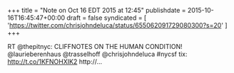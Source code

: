 +++
title = "Note on Oct 16 EDT 2015 at 12:45"
publishdate = 2015-10-16T16:45:47+00:00
draft = false
syndicated = [ 'https://twitter.com/chrisjohndeluca/status/655062091729080300?s=20' ]
+++

RT @thepitnyc: CLIFFNOTES ON THE HUMAN CONDITION! @laurieberenhaus @trasselhoff @chrisjohndeluca #nycsf tix: http://t.co/1KFNOHXIK2 http://…
